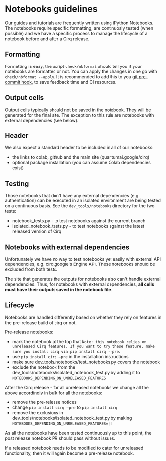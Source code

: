 # Notebooks guidelines 

Our guides and tutorials are frequently written using iPython Notebooks. The notebooks require specific formatting, are continuosly tested (when possible) and we have a specific process to manage the lifecycle of a notebook before and after a Cirq release.    

## Formatting 

Formatting is easy, the script `check/nbformat` should tell you if your notebooks are formatted or not.
You can apply the changes in one go with `check/nbformat --apply`. It is recommended to add this to you [git pre-commit hook](https://git-scm.com/book/en/v2/Customizing-Git-Git-Hooks), to save feedback time and CI resources. 

## Output cells 

Output cells typically should not be saved in the notebook. They will be generated for the final site.
The exception to this rule are notebooks with external dependencies (see below). 

## Header

We also expect a standard header to be included in all of our notebooks: 
- the links to colab, github and the main site (quantumai.google/cirq)
- optional package installation (you can assume Colab dependencies exist)
 

## Testing 

Those notebooks that don't have any external dependencies (e.g. authentication) can be executed in an isolated environment are being tested on a continuous basis. 
See the `dev_tools/notebooks` directory for the two tests: 
- notebook_tests.py - to test notebooks against the current branch
- isolated_notebook_tests.py - to test notebooks against the latest released version of Cirq

## Notebooks with external dependencies 

Unfortunately we have no way to test notebooks yet easily with external API dependencies, e.g. cirq.google's Engine API. 
These notebooks should be excluded from both tests. 

The site that generates the outputs for notebooks also can't handle external dependencies. 
Thus, for notebooks with external dependencies, **all cells must have their outputs saved in the notebook file**.  

## Lifecycle 

Notebooks are handled differently based on whether they rely on features in the pre-release build of cirq or not. 

Pre-release notebooks: 
 - mark the notebook at the top that `Note: this notebook relies on unreleased Cirq features. If you want to try these feature, make sure you install cirq via pip install cirq --pre`. 
 - use `pip install cirq —pre`  in the installation instructions 
 - make sure dev_tools/notebooks/test_notebooks.py covers the notebook 
 - exclude the notebook from the dev_tools/notebooks/isolated_notebook_test.py by adding it to `NOTEBOOKS_DEPENDING_ON_UNRELEASED_FEATURES`

After the Cirq release - for all unreleased notebooks we change all the above accordingly in bulk for all the notebooks: 
 - remove the pre-release notices
 - change `pip install cirq —pre` to `pip install cirq`
 - remove the exclusions in dev_tools/notebooks/isolated_notebook_test.py by making `NOTEBOOKS_DEPENDING_ON_UNRELEASED_FEATURES=[]`
 
As all the notebooks have been tested continuously up to this point, the post release notebook PR should pass without issues. 
 
If a released notebook needs to be modified to cater for unreleased functionality, then it will again become a pre-release notebook. 